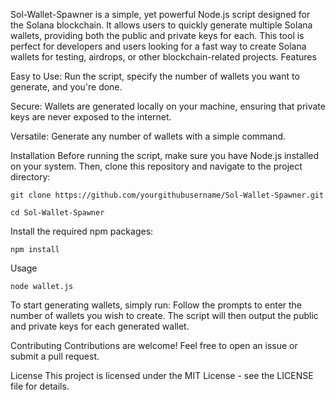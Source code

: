 
Sol-Wallet-Spawner is a simple, yet powerful Node.js script designed for the Solana blockchain. It allows users to quickly generate multiple Solana wallets, providing both the public and private keys for each. This tool is perfect for developers and users looking for a fast way to create Solana wallets for testing, airdrops, or other blockchain-related projects.
Features

Easy to Use: Run the script, specify the number of wallets you want to generate, and you're done.

Secure: Wallets are generated locally on your machine, ensuring that private keys are never exposed to the internet.

Versatile: Generate any number of wallets with a simple command.


Installation
Before running the script, make sure you have Node.js installed on your system. Then, clone this repository and navigate to the project directory:
```
git clone https://github.com/yourgithubusername/Sol-Wallet-Spawner.git

cd Sol-Wallet-Spawner
```
Install the required npm packages:
```
npm install
```
Usage
```
node wallet.js
```
To start generating wallets, simply run:
Follow the prompts to enter the number of wallets you wish to create. The script will then output the public and private keys for each generated wallet.


Contributing
Contributions are welcome! Feel free to open an issue or submit a pull request.


License
This project is licensed under the MIT License - see the LICENSE file for details.
